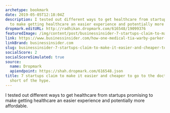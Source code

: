 ```yaml
---
archetype: bookmark
date: 2019-05-05T12:18:04Z
description: I tested out different ways to get healthcare from startups promising
  to make getting healthcare an easier experience and potentially more affordable.
dropmark.editURL: http://radhikan.dropmark.com/616548/19099376
featuredImage: /img/content/post/businessinsider-7-startups-claim-to-make-it-easier-and-cheaper-to-go-to-the-doctor-some-fell-short-of-the-hype.png
link: https://www.businessinsider.com/how-one-medical-tia-warby-parker-smiledirectclub-compare-to-traditional-healthcare-2019-4#i-updated-my-skin-care-routine-with-curology-2
linkBrand: businessinsider.com
slug: businessinsider-7-startups-claim-to-make-it-easier-and-cheaper-to-go-to-the-doctor-some-fell-short-of-the-hype
socialScore: 2
socialScoreSimulated: true
source:
  name: Dropmark
  apiendpoint: https://shah.dropmark.com/616548.json
title: 7 startups claim to make it easier and cheaper to go to the doctor. Some fell
  short of the hype.
---
```

I tested out different ways to get healthcare from startups promising to make getting healthcare an easier experience and potentially more affordable.